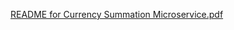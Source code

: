 [README for Currency Summation Microservice.pdf](https://github.com/user-attachments/files/16486452/README.for.Currency.Summation.Microservice.pdf)
